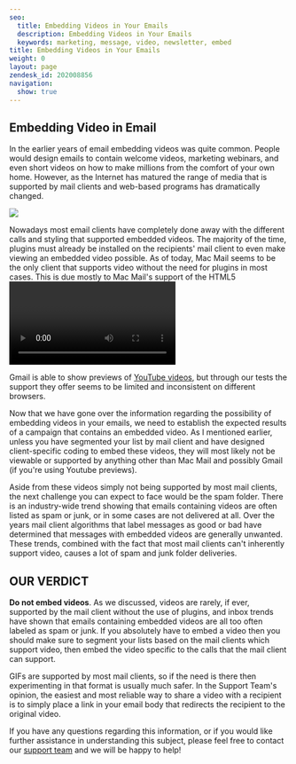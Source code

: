 ```yaml
---
seo:
  title: Embedding Videos in Your Emails
  description: Embedding Videos in Your Emails
  keywords: marketing, message, video, newsletter, embed
title: Embedding Videos in Your Emails
weight: 0
layout: page
zendesk_id: 202008856
navigation:
  show: true
---
```


## Embedding Video in Email

In the earlier years of email embedding videos was quite common. People would design emails to contain welcome videos, marketing webinars, and even short videos on how to make millions from the comfort of your own home. However, as the Internet has matured the range of media that is supported by mail clients and web-based programs has dramatically changed.

![](https://sendgrid.zendesk.com/hc/en-us/article_attachments/200707707/what_year_is_it_.jpg) 

Nowadays most email clients have completely done away with the different calls and styling that supported embedded videos. The majority of the time, plugins must already be installed on the recipients' mail client to even make viewing an embedded video possible. As of today, Mac Mail seems to be the only client that supports video without the need for plugins in most cases. This is due mostly to Mac Mail's support of the HTML5 <video> tag. There is some talk across the Internet that as HTML5 becomes more widely supported we can expect to see a rise in number of mail clients that are able to support embedded videos.

Gmail is able to show previews of [YouTube videos](http://www.campaignmonitor.com/blog/post/3065/using-youtube-previews-to-display-video-in-gmail/), but through our tests the support they offer seems to be limited and inconsistent on different browsers.

Now that we have gone over the information regarding the possibility of embedding videos in your emails, we need to establish the expected results of a campaign that contains an embedded video. As I mentioned earlier, unless you have segmented your list by mail client and have designed client-specific coding to embed these videos, they will most likely not be viewable or supported by anything other than Mac Mail and possibly Gmail (if you're using Youtube previews).

Aside from these videos simply not being supported by most mail clients, the next challenge you can expect to face would be the spam folder. There is an industry-wide trend showing that emails containing videos are often listed as spam or junk, or in some cases are not delivered at all. Over the years mail client algorithms that label messages as good or bad have determined that messages with embedded videos are generally unwanted. These trends, combined with the fact that most mail clients can't inherently support video, causes a lot of spam and junk folder deliveries.

## OUR VERDICT

**Do not embed videos**. As we discussed, videos are rarely, if ever, supported by the mail client without the use of plugins, and inbox trends have shown that emails containing embedded videos are all too often labeled as spam or junk. If you absolutely have to embed a video then you should make sure to segment your lists based on the mail clients which support video, then embed the video specific to the calls that the mail client can support. 

GIFs are supported by most mail clients, so if the need is there then experimenting in that format is usually much safer. In the Support Team's opinion, the easiest and most reliable way to share a video with a recipient is to simply place a link in your email body that redirects the recipient to the original video. 

If you have any questions regarding this information, or if you would like further assistance in understanding this subject, please feel free to contact our [support team](https://sendgrid.zendesk.com/hc/en-us) and we will be happy to help!

 

 

